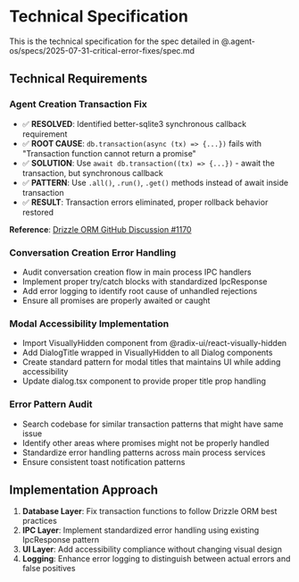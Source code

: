 # Technical Specification

This is the technical specification for the spec detailed in @.agent-os/specs/2025-07-31-critical-error-fixes/spec.md

## Technical Requirements

### Agent Creation Transaction Fix

- ✅ **RESOLVED**: Identified better-sqlite3 synchronous callback requirement
- ✅ **ROOT CAUSE**: `db.transaction(async (tx) => {...})` fails with "Transaction function cannot return a promise"
- ✅ **SOLUTION**: Use `await db.transaction((tx) => {...})` - await the transaction, but synchronous callback
- ✅ **PATTERN**: Use `.all()`, `.run()`, `.get()` methods instead of await inside transaction
- ✅ **RESULT**: Transaction errors eliminated, proper rollback behavior restored

**Reference**: [Drizzle ORM GitHub Discussion #1170](https://github.com/drizzle-team/drizzle-orm/discussions/1170)

### Conversation Creation Error Handling

- Audit conversation creation flow in main process IPC handlers
- Implement proper try/catch blocks with standardized IpcResponse<T>
- Add error logging to identify root cause of unhandled rejections
- Ensure all promises are properly awaited or caught

### Modal Accessibility Implementation

- Import VisuallyHidden component from @radix-ui/react-visually-hidden
- Add DialogTitle wrapped in VisuallyHidden to all Dialog components
- Create standard pattern for modal titles that maintains UI while adding accessibility
- Update dialog.tsx component to provide proper title prop handling

### Error Pattern Audit

- Search codebase for similar transaction patterns that might have same issue
- Identify other areas where promises might not be properly handled
- Standardize error handling patterns across main process services
- Ensure consistent toast notification patterns

## Implementation Approach

1. **Database Layer**: Fix transaction functions to follow Drizzle ORM best practices
2. **IPC Layer**: Implement standardized error handling using existing IpcResponse pattern
3. **UI Layer**: Add accessibility compliance without changing visual design
4. **Logging**: Enhance error logging to distinguish between actual errors and false positives
